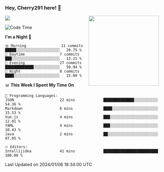 ### Hey, Cherry291 here! 👋

![](https://metrics.lecoq.io/cherry291?template=classic&config.timezone=Asia%2FShanghai)
<img align='right' src="https://media.giphy.com/media/M9gbBd9nbDrOTu1Mqx/giphy.gif" width="230">
<!-- ![](https://github-readme-stats-ouuan.vercel.app/api?username=cherry291&theme=dark&show_icons=true) -->

<!--START_SECTION:waka-->
![Code Time](http://img.shields.io/badge/Code%20Time-191%20hrs%2052%20mins-blue)

**I'm a Night 🦉** 

```text
🌞 Morning                11 commits          █████░░░░░░░░░░░░░░░░░░░░   20.75 % 
🌆 Daytime                7 commits           ███░░░░░░░░░░░░░░░░░░░░░░   13.21 % 
🌃 Evening                27 commits          █████████████░░░░░░░░░░░░   50.94 % 
🌙 Night                  8 commits           ████░░░░░░░░░░░░░░░░░░░░░   15.09 % 
```


📊 **This Week I Spent My Time On** 

```text
💬 Programming Languages: 
JSON                     22 mins             ██████████████░░░░░░░░░░░   54.36 % 
Markdown                 6 mins              ████░░░░░░░░░░░░░░░░░░░░░   15.53 % 
Vue.js                   4 mins              ███░░░░░░░░░░░░░░░░░░░░░░   12.01 % 
YAML                     4 mins              ███░░░░░░░░░░░░░░░░░░░░░░   10.43 % 
Java                     2 mins              ██░░░░░░░░░░░░░░░░░░░░░░░   07.05 % 

🔥 Editors: 
Intellijidea             41 mins             █████████████████████████   100.00 % 
```


 Last Updated on 2024/01/06 18:34:00 UTC
<!--END_SECTION:waka-->

<!--
**Cherry291/cherry291** is a ✨ _special_ ✨ repository because its `README.md` (this file) appears on your GitHub profile.

Here are some ideas to get you started:

- 🔭 I’m currently working on ...
- 🌱 I’m currently learning ...
- 👯 I’m looking to collaborate on ...
- 🤔 I’m looking for help with ...
- 💬 Ask me about ...
- 📫 How to reach me: ...
- 😄 Pronouns: ...
- ⚡ Fun fact: ...
-->
